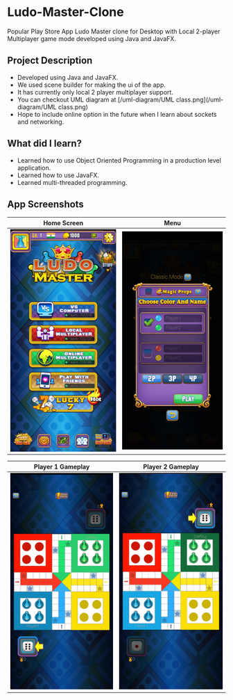 # Ludo-Master-Clone
Popular Play Store App Ludo Master clone for Desktop with Local 2-player Multiplayer game mode developed using Java and JavaFX.

## Project Description
- Developed using Java and JavaFX.
- We used scene builder for making the ui of the app.
- It has currently only local 2 player multiplayer support.
- You can checkout UML diagram at [/uml-diagram/UML class.png](/uml-diagram/UML class.png)
- Hope to include online option in the future when I learn about sockets and networking.

## What did I learn?
- Learned how to use Object Oriented Programming in a production level application.
- Learned how to use JavaFX.
- Learned multi-threaded programming.

## App Screenshots

Home Screen                |  Menu
:-------------------------:|:-------------------------:
![Home Screen](/AppScreenshots/home.jpg "Home Screen")  |  ![Menu](/AppScreenshots/menu.jpg "Menu")

Player 1 Gameplay          |  Player 2 Gameplay
:-------------------------:|:-------------------------:
![Player 1 Gameplay](/AppScreenshots/p1gameplay.jpg "Player 1 Gameplay")  |  ![Player 2 Gameplay](/AppScreenshots/p2gameplay.jpg "Player 2 Gameplay")
